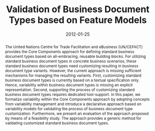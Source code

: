 ---
abstract: The United Nations Centre for Trade Facilitation and eBusiness (UN/CEFACT)
  provides the Core Components approach for defining standard business document types
  based on all-embracing, reusable building blocks. For utilizing standard business
  document types in concrete business scenarios, these standard business document
  types need customizing resulting in business document type variants. However, the
  current approach is missing sufficient mechanisms for managing the resulting variants.
  First, customizing standard business document types is currently based on a textual
  specification only. Hence, variability within business document types is missing
  an explicit representation. Second, supporting the process of customizing standard
  business document types requires dedicated tool-support. In this paper, we formalize
  variability within the Core Components approach by adopting concepts from variability
  management and introduce a declarative approach based on variability models for
  validating the process of business document type customization. Furthermore, we
  present an evaluation of the approach proposed by means of a feasibility study.
  The approach provides a generic method for validating customized standard business
  document types.
authors:
- Christian Pichler
- Robert Engel
- Christian Huemer
date: '2012-01-25'
featured: false
links:
- name: Publik
  url: https://publik.tuwien.ac.at/showentry.php?ID=201826&lang=2
publication_types:
- '1'
publishDate: '2012-01-25'
title: Validation of Business Document Types based on Feature Models
url_pdf: ''
---